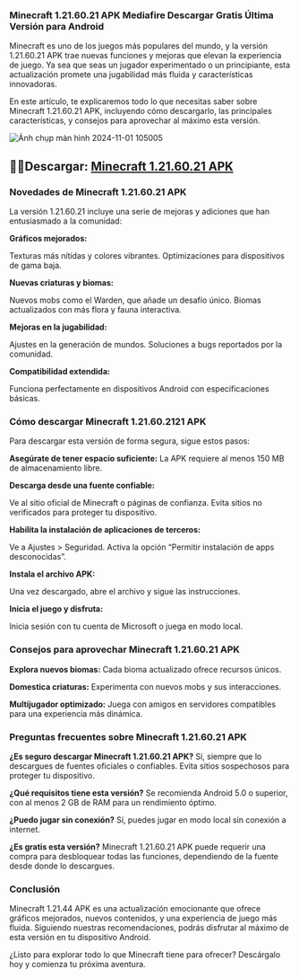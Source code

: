 ### Minecraft 1.21.60.21 APK Mediafire Descargar Gratis Última Versión para Android
Minecraft es uno de los juegos más populares del mundo, y la versión 1.21.60.21 APK trae nuevas funciones y mejoras que elevan la experiencia de juego. Ya sea que seas un jugador experimentado o un principiante, esta actualización promete una jugabilidad más fluida y características innovadoras.

En este artículo, te explicaremos todo lo que necesitas saber sobre Minecraft 1.21.60.21 APK, incluyendo cómo descargarlo, las principales características, y consejos para aprovechar al máximo esta versión.

![Ảnh chụp màn hình 2024-11-01 105005](https://github.com/user-attachments/assets/54084b4e-ef84-42ec-a14e-8cdf79a64d46)

## 🌈🍿Descargar: [Minecraft 1.21.60.21 APK](https://modilimitado.io/minecraft-1-21-60-21-apk)

### Novedades de Minecraft 1.21.60.21 APK
La versión 1.21.60.21 incluye una serie de mejoras y adiciones que han entusiasmado a la comunidad:

**Gráficos mejorados:**

Texturas más nítidas y colores vibrantes.
Optimizaciones para dispositivos de gama baja.

**Nuevas criaturas y biomas:**

Nuevos mobs como el Warden, que añade un desafío único.
Biomas actualizados con más flora y fauna interactiva.

**Mejoras en la jugabilidad:**

Ajustes en la generación de mundos.
Soluciones a bugs reportados por la comunidad.

**Compatibilidad extendida:**

Funciona perfectamente en dispositivos Android con especificaciones básicas.

### Cómo descargar Minecraft 1.21.60.2121 APK
Para descargar esta versión de forma segura, sigue estos pasos:

**Asegúrate de tener espacio suficiente:**
La APK requiere al menos 150 MB de almacenamiento libre.

**Descarga desde una fuente confiable:**

Ve al sitio oficial de Minecraft o páginas de confianza.
Evita sitios no verificados para proteger tu dispositivo.

**Habilita la instalación de aplicaciones de terceros:**

Ve a Ajustes > Seguridad.
Activa la opción “Permitir instalación de apps desconocidas”.

**Instala el archivo APK:**

Una vez descargado, abre el archivo y sigue las instrucciones.

**Inicia el juego y disfruta:**

Inicia sesión con tu cuenta de Microsoft o juega en modo local.

### Consejos para aprovechar Minecraft 1.21.60.21 APK

**Explora nuevos biomas:** Cada bioma actualizado ofrece recursos únicos.

**Domestica criaturas:** Experimenta con nuevos mobs y sus interacciones.

**Multijugador optimizado:** Juega con amigos en servidores compatibles para una experiencia más dinámica.

### Preguntas frecuentes sobre Minecraft 1.21.60.21 APK

**¿Es seguro descargar Minecraft 1.21.60.21 APK?**
Sí, siempre que lo descargues de fuentes oficiales o confiables. Evita sitios sospechosos para proteger tu dispositivo.

**¿Qué requisitos tiene esta versión?**
Se recomienda Android 5.0 o superior, con al menos 2 GB de RAM para un rendimiento óptimo.

**¿Puedo jugar sin conexión?**
Sí, puedes jugar en modo local sin conexión a internet.

**¿Es gratis esta versión?**
Minecraft 1.21.60.21 APK puede requerir una compra para desbloquear todas las funciones, dependiendo de la fuente desde donde lo descargues.

### Conclusión
Minecraft 1.21.44 APK es una actualización emocionante que ofrece gráficos mejorados, nuevos contenidos, y una experiencia de juego más fluida. Siguiendo nuestras recomendaciones, podrás disfrutar al máximo de esta versión en tu dispositivo Android.

¿Listo para explorar todo lo que Minecraft tiene para ofrecer? Descárgalo hoy y comienza tu próxima aventura.
